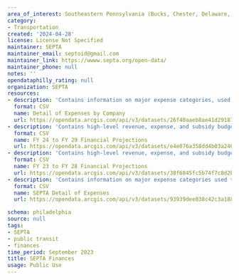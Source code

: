 ```yaml
---
area_of_interest: Southeastern Pennsylvania (Bucks, Chester, Delaware, Montgomery, Philadelphia counties)
category:
- Transportation
created: '2024-04-28'
license: License Not Specified
maintainer: SEPTA
maintainer_email: septoid@gmail.com
maintainer_link: https://wwww.septa.org/open-data/
maintainer_phone: null
notes: ''
opendataphilly_rating: null
organization: SEPTA
resources:
- description: 'Contains information on major expense categories, used to observe major trends.'
  format: CSV
  name: Detail of Expenses by Company
  url: https://opendata.arcgis.com/api/v3/datasets/26f40aaeb8ae41d291878ba726b57fed_0/downloads/data?format=csv&spatialRefId=4326
- description: 'Contains high-level revenue, expense, and subsidy budgets and projections for fiscal year 2024 through fiscal year 2029.'
  format: CSV
  name: FY 24 to FY 29 Financial Projections
  url: https://opendata.arcgis.com/api/v3/datasets/e4e076a358dd4b03a240dafa8d9ccfa5_0/downloads/data?format=csv&spatialRefId=4326
- description: 'Contains high-level revenue, expense, and subsidy budgets and projections for fiscal year 2023 through fiscal year 2028.'
  format: CSV
  name: FY 23 to FY 28 Financial Projections
  url: https://opendata.arcgis.com/api/v3/datasets/38f6845fc5b74f7c8d2b7c5dc9ee8671_0/downloads/data?format=csv&spatialRefId=4326
- description: 'Contains information on major expense categories used to observe major trends.'
  format: CSV
  name: SEPTA Detail of Expenses
  url: https://opendata.arcgis.com/api/v3/datasets/93939dee038c42c3a1889e1cca959aaf_0/downloads/data?format=csv&spatialRefId=4326

schema: philadelphia
source: null
tags: 
- SEPTA
- public transit
- finances
time_period: September 2023
title: SEPTA Finances
usage: Public Use
---
```


